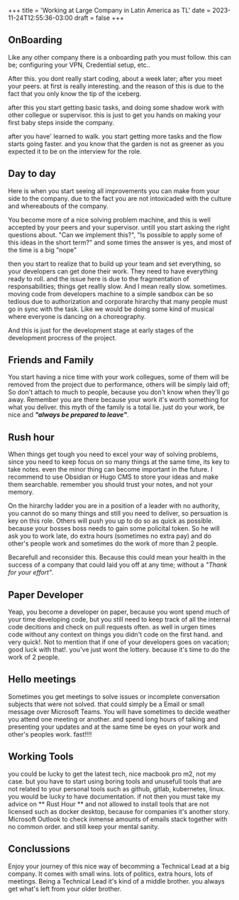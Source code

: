 +++
title = 'Working at Large Company in Latin America as TL'
date = 2023-11-24T12:55:36-03:00
draft = false
+++

## OnBoarding 

Like any other company there is a onboarding path you must follow. this can be; configuring your VPN, Credential setup,
etc..

After this. you dont really start coding, about a week later; after you meet your peers. at first is really interesting.
and the reason of this is due to the fact that you only know the tip of the iceberg.

after this you start getting basic tasks, and doing some shadow work with other collegue or supervisor. this is just to
get you hands on making your first baby steps inside the company.

after you have' learned to walk. you start getting more tasks and the flow starts going faster. and you know that the
garden is not as greener as you expected it to be on the interview for the role.

## Day to day 

Here is when you start seeing all improvements you can make from your side to the company. due to the fact you are not
intoxicaded with the culture and whereabouts of the company.

You become more of a nice solving problem machine, and this is well accepted by your peers and your supervisor. untill
you start asking the right questions about. "Can we implement this?", "Is possible to apply some of this ideas in the
short term?" and some times the answer is yes, and most of the time is a big "nope" 

then you start to realize that to build up your team and set everything, so your developers can get done their work.
They need to have everything ready to roll. and the issue here is due to the fragmentation of responsabilities; things
get reallly slow. And I mean really slow. sometimes. moving code from developers machine to a simple sandbox can be so
tedious due to authorization and corporate hirarchy that many people must go in sync with the task. Like we would be
doing some kind of musical where everyone is dancing on a choreography.

And this is just for the development stage at early stages of the development procress of the project.

## Friends and Family
You start having a nice time with your work collegues, some of them will be removed from the project due to performance,
others will be simply laid off; So don't attach to much to people, because you don't know when they'll go away. Remember
you are there because your work it's worth something for what you deliver. this myth of the family is a total lie. just
do your work, be nice and ***"always be prepared to leave"***.


## Rush hour
When things get tough you need to excel your way of solving problems, since you need to keep focus on so many things at
the same time, its key to take notes. even the minor thing can become important in the future. I recommend to use
Obsidian or Hugo CMS to store your ideas and make them searchable. remember you should trust your notes, and not your
memory.

On the hirarchy ladder you are in a position of a leader with no authority, you cannot do so many things and still you
need to deliver, so persuation is key on this role. Others will push you up to do so as quick as possible. because your bosses boss needs to gain some policital
token. So he will ask you to work late, do extra hours (sometimes no extra pay) and do other's people work
and sometimes do the work of more than 2 people.

Becarefull and reconsider this. Because this could mean your health in the success of a company that could laid you off
at any time; without a *"Thank for your effort"*.

## Paper Developer
Yeap, you become a developer on paper, because you wont spend much of your time developing code, but you still need to
keep track of all the internal code decitions and check on pull requests often. as well in urgen times code without any
context on things you didn't code on the first hand. and very quick!. Not to mention that if one of your developers goes
on vacation; good luck with that!. you've just wont the lottery. because it's time to do the work of 2 people.

## Hello meetings
Sometimes you get meetings to solve issues or incomplete conversation subjects that were not solved. that could simply
be a Email or small message over Microsoft Teams. You will have sometimes to decide weather you attend one meeting or
another. and spend long hours of talking and presenting your updates and at the same time be eyes on your work and
other's peoples work. fast!!!!

## Working Tools
you could be lucky to get the latest tech, nice macbook pro m2, not my case. but you have to start using boring tools
and unusefull tools that are not related to your personal tools such as github, gitlab, kubernetes, linux. you would be
lucky to have documentation. if not then you must take my advice on ** Rust Hour ** and not allowed to install tools
that are not licensed such as docker desktop, because for companies it's another story. Microsoft Outlook to check
inmense amounts of emails stack together with no common order. and still keep your mental sanity. 


## Conclussions

Enjoy your journey of this nice way of becomming a Technical Lead at a big company. It comes with small wins. lots of
politics, extra hours, lots of meetings. Being a Technical Lead it's kind of a middle brother. you always get what's
left from your older brother.

